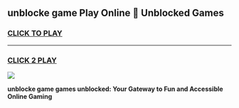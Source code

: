 
## unblocke game Play Online 👋 Unblocked Games
<h3>
<a href="https://premium.freeplayer.one?title=unblocke_game&ref=19F">CLICK TO PLAY</a></h3>
<hr>

<h3>
<a href="https://premium.freeplayer.one?title=unblocke_game&ref=19F">CLICK 2 PLAY</a>
  
</h3>

<a href="https://premium.freeplayer.one?title=unblocke_game&ref=19F"><img src="https://clearcache.store/games.png"></a>


**unblocke game games unblocked: Your Gateway to Fun and Accessible Online Gaming**
